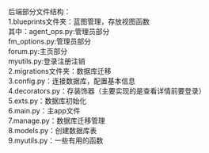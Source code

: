 后端部分文件结构：<br/>
1.blueprints文件夹：蓝图管理，存放视图函数<br/>
其中：agent_ops.py:管理员部分<br/>
fm_options.py:管理员部分<br/>
forum.py:主页部分<br/>
myutils.py:登录注册注销<br/>
2.migrations文件夹：数据库迁移<br/>
3.config.py：连接数据库，配置基本信息<br/>
4.decorators.py：存装饰器（主要实现的是查看详情前要登录）<br/>
5.exts.py：数据库初始化<br/>
6.main.py：主app文件<br/>
7.manage.py：数据库迁移管理<br/>
8.models.py：创建数据库表<br/>
9.myutils.py：一些有用的函数<br/>